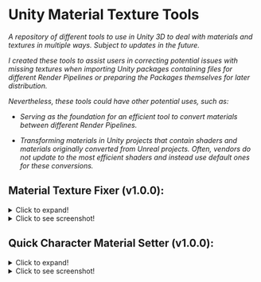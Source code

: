 # Unity Material Texture Tools

_A repository of different tools to use in Unity 3D to deal with materials and textures in multiple ways. Subject to updates in the future._

_I created these tools to assist users in correcting potential issues with missing textures when importing Unity packages containing files for different Render Pipelines or preparing the Packages themselves for later distribution._

_Nevertheless, these tools could have other potential uses, such as:_

* _Serving as the foundation for an efficient tool to convert materials between different Render Pipelines._

* _Transforming materials in Unity projects that contain shaders and materials originally converted from Unreal projects. Often, vendors do not update to the most efficient shaders and instead use default ones for these conversions._

## **Material Texture Fixer (v1.0.0):**

<details>
  <summary>Click to expand!</summary>
  
This Unity editor script, is crafted to simplify the process of managing and restoring material textures in Unity projects. Accessible through "Tools/Ahab Tools/Material Texture Fixer" in the Unity Editor, this script provides a structured approach to saving and refilling textures for materials. 

### **Features and Workflow**

<details>
  <summary>Click to expand!</summary>

**Custom Editor Window:**

* A user-friendly interface is presented within a custom editor window. This interface includes buttons, labels, and information boxes that guide you through the texture management process.

**Saving Textures' Paths:**

* You can save the paths of all textures associated with selected materials into a JSON file. This file is stored in the same location as the materials, making it easy to track and manage texture information.

**Refilling Textures from JSON:**

* If materials are selected and a corresponding JSON file is available in the same directory, the script can read this file to reassign the appropriate textures to the materials based on the saved data. This functionality ensures consistency and simplifies the process of texture management across different sessions or projects.

</details>

### **How to Use**

1\. Open the Editor Window:

* Navigate to "Tools/Ahab Tools/Material Texture Fixer" in Unity’s top menu to open the editor window.

2\. Step 1: Save Textures' Paths:

* Click the "Store paths into JSON" button after selecting the materials in the Project tab. This action will register and store the paths of all textures related to the selected materials in a JSON file.

3\. Step 2: Refill Textures:

* With materials selected and the JSON file in place, press the "Refill Materials" button. The script will automatically assign the textures according to the data in the JSON file, effectively restoring the original texture settings of the materials.

</details>

<details>
  <summary>Click to see screenshot!</summary>
  
![Material Texture Fixer UI](images/materialtexurefixer.PNG "Screenshot of Material Texture Fixer UI")
</details>

## **Quick Character Material Setter (v1.0.0):**

<details>
  <summary>Click to expand!</summary>

This Unity editor script,  is designed to streamline the process of updating materials with new textures within Unity. It provides functionality through a custom editor window, which you can access under "Tools/Ahab Tools/Quick Character Material Setter" in the Unity Editor menu. 

### **Features and Workflow**

<details>
  <summary>Click to expand!</summary>

**Custom Editor Window:**

* The script creates a custom editor window that provides a user-friendly interface for performing texture updates on materials. This window includes input fields, buttons, and informative text to guide you through the process.

**Texture Path Configuration:**

* You can specify the path where new textures are located. There's an option to automatically set this path to the currently selected folder in the Unity Project tab, enhancing your workflow efficiency.

**Texture Renaming:**

* The tool supports renaming textures based on keywords. You can specify an "Original Keyword" to look for in texture names and a "New Keyword" to replace it with. This feature is particularly useful for batch renaming textures to conform to new naming conventions or to specify texture types.

**Secondary Texture Path:**

* Optionally, you can specify a secondary path to look for textures, increasing the likelihood of finding the correct resources when they are not all stored in a single directory.

**Material Update:**

* Once paths and renaming rules are set, you can apply these to selected materials. The script searches through the specified directories, finds matching textures, and assigns them to the appropriate texture properties of the selected materials.
</details>

### **How to Use**

1\. Open the Editor Window:

* Navigate to "Tools/Ahab Tools/Quick Character Material Setter" in Unity’s top menu to open the editor window.

2\. Configure Paths and Keywords:

* Enter the main path for new textures.
* If needed, enable and configure the secondary path.
* Set the original and new keywords for renaming textures.

3\. Select Materials:

* In the Unity Project tab, select the materials you want to update.

4\. Execute Updates:

* Click the "Refill selected materials" button to start the process. The script will update the materials with the new textures based on the configured settings.
</details>

<details>
  <summary>Click to see screenshot!</summary>
  
![Quick Character Material Setter UI](images/QuickCharacterMaterialSetter.PNG "Screenshot of Quick Character Material Setter UI")
</details>
